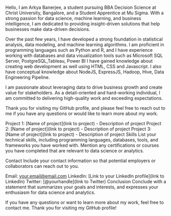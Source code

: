 <Arkya Banerjee>


Hello, I am Arkya Banerjee, a student pursuing BBA Decision Science at Christ University, Bangalore, and a Student Apprentice at Mu Sigma. With a strong passion for data science, machine learning, and business intelligence, I am dedicated to providing insight-driven solutions that help businesses make data-driven decisions.

Over the past few years, I have developed a strong foundation in statistical analysis, data modeling, and machine learning algorithms. I am proficient in programming languages such as Python and R, and I have experience working with databases and data visualization tools such as Microsoft SQL Server, PostgreSQL,Tableau, Power BI I have gained knowledge about creating web development as well using HTML, CSS and Javascript. I also have conceptual knowledge about NodeJS, ExpressJS, Hadoop, Hive, Data Engineering Pipeline. 

I am passionate about leveraging data to drive business growth and create value for stakeholders. As a detail-oriented and hard-working individual, I am committed to delivering high-quality work and exceeding expectations.

Thank you for visiting my GitHub profile, and please feel free to reach out to me if you have any questions or would like to learn more about my work.


Project 1: [Name of project](link to project) - Description of project
Project 2: [Name of project](link to project) - Description of project
Project 3: [Name of project](link to project) - Description of project
Skills
List your technical skills, including programming languages, databases, tools, and frameworks you have worked with. Mention any certifications or courses you have completed that are relevant to data science or analytics.

Contact
Include your contact information so that potential employers or collaborators can reach out to you.

Email: your.email@email.com
LinkedIn: [Link to your LinkedIn profile](link to LinkedIn)
Twitter: [@yourhandle](link to Twitter)
Conclusion
Conclude with a statement that summarizes your goals and interests, and expresses your enthusiasm for data science and analytics.

If you have any questions or want to learn more about my work, feel free to contact me. Thank you for visiting my GitHub profile!

